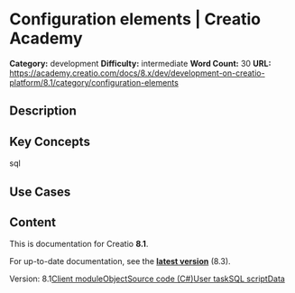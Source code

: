 # Configuration elements | Creatio Academy

**Category:** development **Difficulty:** intermediate **Word Count:** 30
**URL:**
https://academy.creatio.com/docs/8.x/dev/development-on-creatio-platform/8.1/category/configuration-elements

## Description

## Key Concepts

sql

## Use Cases

## Content

This is documentation for Creatio **8.1**.

For up-to-date documentation, see the
**[latest version](/docs/8.x/dev/development-on-creatio-platform/category/configuration-elements)**
(8.3).

Version:
8.1[Client module](/docs/8.x/dev/development-on-creatio-platform/8.1/development-tools/creatio-ide/configuration-elements/client-module)[Object](/docs/8.x/dev/development-on-creatio-platform/8.1/development-tools/creatio-ide/configuration-elements/object)[Source code (C#)](/docs/8.x/dev/development-on-creatio-platform/8.1/development-tools/creatio-ide/configuration-elements/source-code-c-sharp)[User task](/docs/8.x/dev/development-on-creatio-platform/8.1/category/user-task)[SQL script](/docs/8.x/dev/development-on-creatio-platform/8.1/development-tools/creatio-ide/configuration-elements/sql-script)[Data](/docs/8.x/dev/development-on-creatio-platform/8.1/development-tools/creatio-ide/configuration-elements/data)
